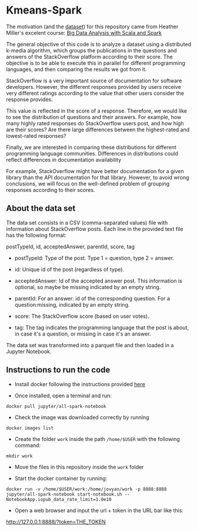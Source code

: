 # Kmeans-Spark

The motivation (and the [dataset](http://alaska.epfl.ch/~dockermoocs/bigdata/stackoverflow.csv)) for this repository came from Heather Miller's excelent course: [Big Data Analysis with Scala and Spark](https://www.coursera.org/learn/scala-spark-big-data)

The general objective of this code is to analyze a dataset using a distributed k-media algorithm, which groups the publications in the questions and answers of the StackOverflow platform according to their score. The objective is to be able to execute this in parallel for different programming languages, and then comparing the results we got from it.

StackOverflow is a very important source of documentation for software developers. However, the different responses provided by users receive very different ratings according to the value that other users consider the response provides.

This value is reflected in the score of a response. Therefore, we would like to see the distribution of questions and their answers. For example, how many highly rated responses do StackOverflow users post, and how high are their scores? Are there large differences between the highest-rated and lowest-rated responses?

Finally, we are interested in comparing these distributions for different programming language communities. Differences in distributions could reflect differences in documentation availability

For example, StackOverflow might have better documentation for a given library than the API documentation for that library. However, to avoid wrong conclusions, we will focus on the well-defined problem of grouping responses according to their scores.

## About the data set

The data set consists in a CSV (comma-separated values) file with information about StackOverflow posts. Each line in the provided text file has the following format:

postTypeId, id, acceptedAnswer, parentId, score, tag

- postTypeId: Type of the post. Type 1 = question,
  type 2 = answer.
- id: Unique id of the post (regardless of type).

- acceptedAnswer: Id of the accepted answer post. This information is optional, so maybe be missing indicated by an empty string.

- parentId: For an answer: id of the corresponding question. For a question:missing, indicated
  by an empty string.
- score: The StackOverflow score (based on user votes).

- tag: The tag indicates the programming language that the post is about, in case it's a question, or missing in case it's an answer.

The data set was transformed into a parquet file and then loaded in a Jupyter Notebook.

## Instructions to run the code

- Install docker following the instructions provided [here](https://docs.docker.com/install/)

- Once installed, open a terminal and run:

`docker pull jupyter/all-spark-notebook`

- Check the image was downloaded correctly by running

`docker images list`

- Create the folder `work` inside the path `/home/$USER` with the following command:

`mkdir work`

- Move the files in this repository inside the `work` folder

- Start the docker container by running:

`docker run -v /home/$USER/work:/home/jovyan/work -p 8888:8888 jupyter/all-spark-notebook start-notebook.sh --NotebookApp.iopub_data_rate_limit=1.0e10`

- Open a web browser and input the url + token in the URL bar like this:

http://127.0.0.1:8888/?token=THE_TOKEN
